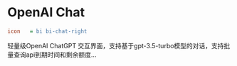 # OpenAI Chat

```ini
icon   = bi bi-chat-right
```

轻量级OpenAI ChatGPT 交互界面，支持基于gpt-3.5-turbo模型的对话，支持批量查询api到期时间和剩余额度...
